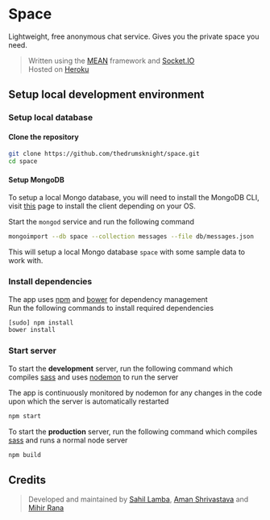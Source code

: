 # Space
Lightweight, free anonymous chat service. Gives you the private space you need.

> Written using the [MEAN](http://mean.io/#!/) framework and [Socket.IO](http://socket.io/)  
> Hosted on [Heroku](http://prispace.herokuapp.com/)

## Setup local development environment
### Setup local database
#### Clone the repository
```bash
git clone https://github.com/thedrumsknight/space.git
cd space
```

#### Setup MongoDB
To setup a local Mongo database, you will need to install the MongoDB CLI, visit [this](http://docs.mongodb.org/manual/installation/) page to install the client depending on your OS.  

Start the `mongod` service and run the following command
```bash
mongoimport --db space --collection messages --file db/messages.json
```

This will setup a local Mongo database `space` with some sample data to work with.

### Install dependencies
The app uses [npm](https://www.npmjs.com/) and [bower](http://bower.io/) for dependency management  
Run the following commands to install required dependencies

```bash
[sudo] npm install
bower install
```

### Start server
To start the __development__ server, run the following command which compiles [sass](http://sass-lang.com/) and uses [nodemon](http://nodemon.io/) to run the server  

The app is continuously monitored by nodemon for any changes in the code upon which the server is automatically restarted
```bash
npm start
```


To start the __production__ server, run the following command which compiles [sass](http://sass-lang.com/) and runs a normal node server
```bash
npm build
```

## Credits
>Developed and maintained by [Sahil Lamba](https://github.com/thedrumsknight), [Aman Shrivastava](https://github.com/amanthedorkknight) and [Mihir Rana](https://github.com/thedespicableknight)
